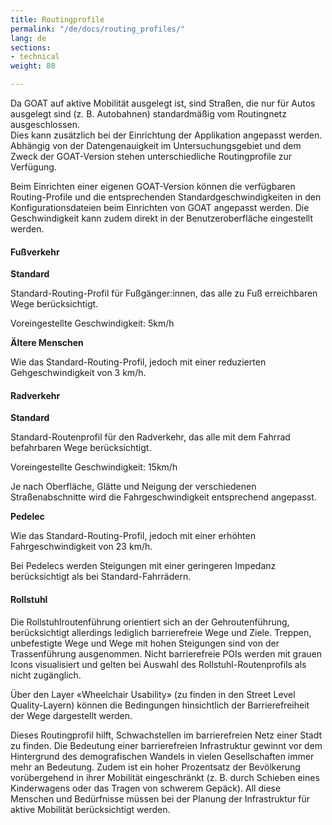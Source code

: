 ```yaml
---
title: Routingprofile
permalink: "/de/docs/routing_profiles/"
lang: de
sections:
- technical
weight: 80

---
```

Da GOAT auf aktive Mobilität ausgelegt ist, sind Straßen, die nur für Autos ausgelegt sind (z. B. Autobahnen) standardmäßig vom Routingnetz ausgeschlossen.  
Dies kann zusätzlich bei der Einrichtung der Applikation angepasst werden. Abhängig von der Datengenauigkeit im Untersuchungsgebiet und dem Zweck der GOAT-Version stehen unterschiedliche Routingprofile zur Verfügung.

Beim Einrichten einer eigenen GOAT-Version können die verfügbaren Routing-Profile und die entsprechenden Standardgeschwindigkeiten in den Konfigurationsdateien beim Einrichten von GOAT angepasst werden. Die Geschwindigkeit kann zudem direkt in der Benutzeroberfläche eingestellt werden.

#### Fußverkehr

<b>Standard</b>

Standard-Routing-Profil für Fußgänger:innen, das alle zu Fuß erreichbaren Wege berücksichtigt.

Voreingestellte Geschwindigkeit: 5km/h

<b>Ältere Menschen</b>

Wie das Standard-Routing-Profil, jedoch mit einer reduzierten Gehgeschwindigkeit von 3 km/h.

#### Radverkehr

<b>Standard</b>

Standard-Routenprofil für den Radverkehr, das alle mit dem Fahrrad befahrbaren Wege berücksichtigt.

Voreingestellte Geschwindigkeit: 15km/h

Je nach Oberfläche, Glätte und Neigung der verschiedenen Straßenabschnitte wird die Fahrgeschwindigkeit entsprechend angepasst.

<b>Pedelec</b>

Wie das Standard-Routing-Profil, jedoch mit einer erhöhten Fahrgeschwindigkeit von 23 km/h.

Bei Pedelecs werden Steigungen mit einer geringeren Impedanz berücksichtigt als bei Standard-Fahrrädern.

#### Rollstuhl

Die Rollstuhlroutenführung orientiert sich an der Gehroutenführung, berücksichtigt allerdings lediglich barrierefreie Wege und Ziele. Treppen, unbefestigte Wege und Wege mit hohen Steigungen sind von der Trassenführung ausgenommen. Nicht barrierefreie POIs werden mit grauen Icons visualisiert und gelten bei Auswahl des Rollstuhl-Routenprofils als nicht zugänglich.

Über den Layer «Wheelchair Usability» (zu finden in den Street Level Quality-Layern) können die Bedingungen hinsichtlich der Barrierefreiheit der Wege dargestellt werden.

Dieses Routingprofil hilft, Schwachstellen im barrierefreien Netz einer Stadt zu finden. Die Bedeutung einer barrierefreien Infrastruktur gewinnt vor dem Hintergrund des demografischen Wandels in vielen Gesellschaften immer mehr an Bedeutung. Zudem ist ein hoher Prozentsatz der Bevölkerung vorübergehend in ihrer Mobilität eingeschränkt (z. B. durch Schieben eines Kinderwagens oder das Tragen von schwerem Gepäck). All diese Menschen und Bedürfnisse müssen bei der Planung der Infrastruktur für aktive Mobilität berücksichtigt werden.
